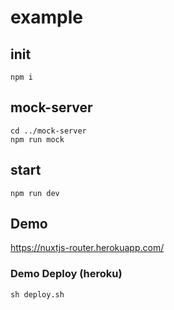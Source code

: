 # example

## init

```
npm i
```

## mock-server

```
cd ../mock-server
npm run mock
```


## start

```
npm run dev
```

## Demo
https://nuxtjs-router.herokuapp.com/


### Demo Deploy (heroku)

```
sh deploy.sh
```



